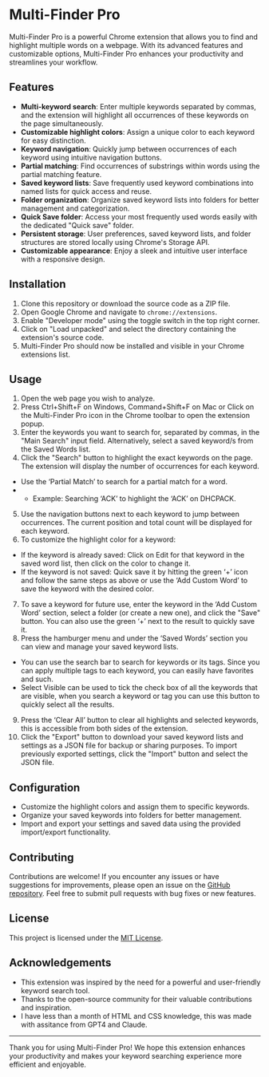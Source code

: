 # Multi-Finder Pro

Multi-Finder Pro is a powerful Chrome extension that allows you to find and highlight multiple words on a webpage. With its advanced features and customizable options, Multi-Finder Pro enhances your productivity and streamlines your workflow.

## Features

- **Multi-keyword search**: Enter multiple keywords separated by commas, and the extension will highlight all occurrences of these keywords on the page simultaneously.
- **Customizable highlight colors**: Assign a unique color to each keyword for easy distinction.
- **Keyword navigation**: Quickly jump between occurrences of each keyword using intuitive navigation buttons.
- **Partial matching**: Find occurrences of substrings within words using the partial matching feature.
- **Saved keyword lists**: Save frequently used keyword combinations into named lists for quick access and reuse.
- **Folder organization**: Organize saved keyword lists into folders for better management and categorization.
- **Quick Save folder**: Access your most frequently used words easily with the dedicated "Quick save" folder.
- **Persistent storage**: User preferences, saved keyword lists, and folder structures are stored locally using Chrome's Storage API.
- **Customizable appearance**: Enjoy a sleek and intuitive user interface with a responsive design.

## Installation

1. Clone this repository or download the source code as a ZIP file.
2. Open Google Chrome and navigate to `chrome://extensions`.
3. Enable "Developer mode" using the toggle switch in the top right corner.
4. Click on "Load unpacked" and select the directory containing the extension's source code.
5. Multi-Finder Pro should now be installed and visible in your Chrome extensions list.

## Usage

1. Open the web page you wish to analyze.
2. Press Ctrl+Shift+F on Windows, Command+Shift+F on Mac or Click on the Multi-Finder Pro icon in the Chrome toolbar to open the extension popup.
3. Enter the keywords you want to search for, separated by commas, in the "Main Search" input field. Alternatively, select a saved keyword/s from the Saved Words list.
4. Click the "Search" button to highlight the exact keywords on the page. The extension will display the number of occurrences for each keyword.
- Use the ‘Partial Match’ to search for a partial match for a word. 
- - Example: Searching ‘ACK’ to highlight the ‘ACK’ on DHCPACK.
5. Use the navigation buttons next to each keyword to jump between occurrences. The current position and total count will be displayed for each keyword.
6. To customize the highlight color for a keyword: 
- If the keyword is already saved: Click on Edit for that keyword in the saved word list, then click on the color to change it.
- If the keyword is not saved: Quick save it by hitting the green ‘+’ icon and follow the same steps as above or use the ‘Add Custom Word’ to save the keyword with the desired color.
7. To save a keyword for future use, enter the keyword in the ‘Add Custom Word’ section, select a folder (or create a new one), and click the "Save" button. You can also use the green ‘+’ next to the result to quickly save it.
8. Press the hamburger menu and under the ‘Saved Words’ section you can view and manage your saved keyword lists.
- You can use the search bar to search for keywords or its tags. Since you can apply multiple tags to each keyword, you can easily have favorites and such.
- Select Visible can be used to tick the check box of all the keywords that are visible, when you search a keyword or tag you can use this button to quickly select all the results.
9. Press the ‘Clear All’ button to clear all highlights and selected keywords, this is accessible from both sides of the extension. 
10. Click the "Export" button to download your saved keyword lists and settings as a JSON file for backup or sharing purposes. To import previously exported settings, click the "Import" button and select the JSON file.


## Configuration

- Customize the highlight colors and assign them to specific keywords.
- Organize your saved keywords into folders for better management.
- Import and export your settings and saved data using the provided import/export functionality.

## Contributing

Contributions are welcome! If you encounter any issues or have suggestions for improvements, please open an issue on the [GitHub repository](https://github.com/Sunu03/multi-finder-pro). Feel free to submit pull requests with bug fixes or new features.

## License

This project is licensed under the [MIT License](LICENSE).

## Acknowledgements

- This extension was inspired by the need for a powerful and user-friendly keyword search tool.
- Thanks to the open-source community for their valuable contributions and inspiration.
- I have less than a month of HTML and CSS knowledge, this was made with assitance from GPT4 and Claude.

---

Thank you for using Multi-Finder Pro! We hope this extension enhances your productivity and makes your keyword searching experience more efficient and enjoyable.
